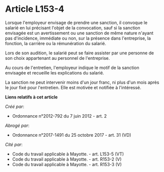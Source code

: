# Article L153-4

Lorsque l'employeur envisage de prendre une sanction, il convoque le salarié en lui précisant l'objet de la convocation, sauf
si la sanction envisagée est un avertissement ou une sanction de même nature n'ayant pas d'incidence, immédiate ou non, sur
la présence dans l'entreprise, la fonction, la carrière ou la rémunération du salarié. 

Lors de son audition, le salarié peut se faire assister par une personne de son choix appartenant au personnel de
l'entreprise. 

Au cours de l'entretien, l'employeur indique le motif de la sanction envisagée et recueille les explications du salarié. 

La sanction ne peut intervenir moins d'un jour franc, ni plus d'un mois après le jour fixé pour l'entretien. Elle est motivée
et notifiée à l'intéressé.

**Liens relatifs à cet article**

_Créé par_:

  - Ordonnance n°2012-792 du 7 juin 2012 - art. 2

_Abrogé par_:

  - Ordonnance n°2017-1491 du 25 octobre 2017 - art. 31 (VD)

_Cité par_:

  - Code du travail applicable à Mayotte. - art. L153-5 (VT)
  - Code du travail applicable à Mayotte. - art. R153-2 (V)
  - Code du travail applicable à Mayotte. - art. R153-3 (V)
